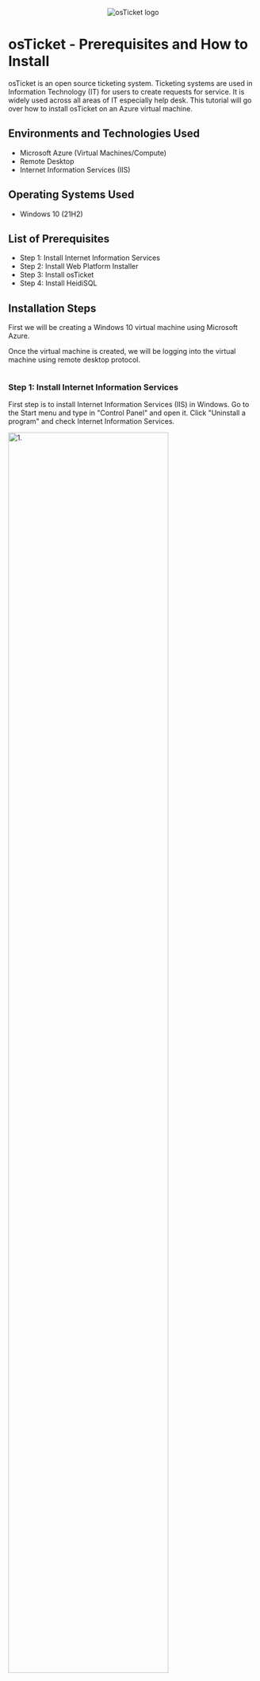 <p align="center">
<img src="https://i.imgur.com/Clzj7Xs.png" alt="osTicket logo"/>
</p>

<h1>osTicket - Prerequisites and How to Install</h1>
osTicket is an open source ticketing system. Ticketing systems are used in Information Technology (IT) for users to create requests for service. It is widely used across all areas of IT especially help desk. This tutorial will go over how to install osTicket on an Azure virtual machine. <br />

<h2>Environments and Technologies Used</h2>

- Microsoft Azure (Virtual Machines/Compute)
- Remote Desktop
- Internet Information Services (IIS)

<h2>Operating Systems Used </h2>

- Windows 10</b> (21H2)

<h2>List of Prerequisites</h2>

- Step 1: Install Internet Information Services 
- Step 2: Install Web Platform Installer
- Step 3: Install osTicket
- Step 4: Install HeidiSQL

<h2>Installation Steps</h2>

First we will be creating a Windows 10 virtual machine using Microsoft Azure. 

Once the virtual machine is created, we will be logging into the virtual machine using remote desktop protocol. 

<p>
<img ![image](https://github.com/mathew-perez/osticket-prereqs/assets/144407220/3b360b08-f567-4377-a0aa-b189d7101f63)

</p>

<h3>Step 1: Install Internet Information Services </h3>
First step is to install Internet Information Services (IIS) in Windows. Go to the Start menu and type in "Control Panel" and open it. Click "Uninstall a program" and check Internet Information Services. 

<p>
<img src="https://i.imgur.com/jthOoxy.png" height="80%" width="80%" alt="1."/>
</p>

<p>
<img src="https://i.imgur.com/dSPCYFq.png" height="80%" width="80%" alt="2."/>
</p>

<p>
<img src="https://i.imgur.com/qNjLQUM.png" height="80%" width="80%" alt="3."/>
</p>

<p>
<img src="https://i.imgur.com/Gmqtcfp.png" height="80%" width="80%" alt="4."/>
</p>

<h3>Step 2: Install Web Platform Installer</h3> 
Second step is install Web Platform Installer. 

<p></p>

To start, open up these download files [here](https://drive.google.com/drive/u/0/folders/1APMfNyfNzcxZC6EzdaNfdZsUwxWYChf6).

Once at the Google Drive where the download files are, download Web Platform Installer. Then open up the file in the Downloads folder and install the application. 

<p>
<img src="https://i.imgur.com/mKBPH6M.png" height="80%" width="80%" alt="5."/>
</p>

<p>
<img src="https://i.imgur.com/TVHltiS.png" height="80%" width="80%" alt="6."/>
</p>

Once installed, go to the Start menu, type it in, and open the application. 

<p>
<img src="https://i.imgur.com/Y9h8l05.png" height="80%" width="80%" alt="7."/>
</p>

Install the following:
- MySQL 5.5 (This will ask for credentials. Account: root Password: Password1.)
- All simple versions of x86 PHP up until 7.3

<p>
<img src="https://i.imgur.com/pqDM8rr.png" height="80%" width="80%" alt="8."/>
</p>

<p>
<img src="https://i.imgur.com/ykZCSNB.png" height="80%" width="80%" alt="9."/>
</p>

Follow the installation process. The Installer will inherently fail installing some of the items. Find those items in the Google Drive folder that was mentioned previously.

Install the following:
- PHP Version 7.3.8.
- Microsoft Visual C++ 2009 Redistributable Package.
- PHP Manager 1.5.0 for IIS 10.

<p>
<img src="https://i.imgur.com/nQoI9GZ.png" height="80%" width="80%" alt="10."/>
</p>

<p>
<img src="https://i.imgur.com/dI77INN.png" height="80%" width="80%" alt="11."/>
</p>

<p>
<img src="https://i.imgur.com/ht5QrzG.png" height="80%" width="80%" alt="12."/>
</p>

<p>
<img src="https://i.imgur.com/PMiBxmc.png" height="80%" width="80%" alt="13."/>
</p>

<h3>Step 3: Install osTicket</h3>
Third step is to install osTicket. Go to the Google Drive mentioned previously and download the osTicket files. Once it is downloaded, open the osTicket folder. Copy the "Upload" folder. 

Open up a new Windows Explorer Window, go to "This PC" on the left hand side, go to C:\, then "inetpub", then wwwroot. This can also be pasted in the Explorer bar "c:\inetpub\wwwroot". Paste the "Upload" folder into the wwwroot folder and rename it "osTicket."

<p>
<img src="https://i.imgur.com/SmiOjs6.png" height="80%" width="80%" alt="14."/>
</p>

<p>
<img src="https://i.imgur.com/GAbKERu.png" height="80%" width="80%" alt="15."/>
</p>

<p>
<img src="https://i.imgur.com/TjUdLgj.png" height="80%" width="80%" alt="16."/>
</p>

<p>
<img src="https://i.imgur.com/1DCcmlK.png" height="80%" width="80%" alt="17."/>
</p>

<p>
<img src="https://i.imgur.com/YaCtxHm.png" height="80%" width="80%" alt="18."/>
</p>

Once all this is completed, open up IIS from the start menu. On the left hand side of IIS, open up the directory (it should be the virtual machine name), then go to sites, then osTicket. Once osTicket has been opened in IIS, click "Browse *:80 (http)" on the right.

<p>
<img src="https://i.imgur.com/Kx4KiP5.png" height="80%" width="80%" alt="19."/>
</p>

<p>
<img src="https://i.imgur.com/0hOzHJ9.png" height="80%" width="80%" alt="20."/>
</p>

<p>
<img src="https://i.imgur.com/4eQjySx.png" height="80%" width="80%" alt="21."/>
</p>

Before going forward with the osTicket Installer, there must be some add-ons enabled first. Go back to IIS and click on "PHP Manager." Then click "Enable or disable an extension."

Right click and enable the following: 
- php_imap.dll.
- php_intl.dll.
- php_opcache.dll.

<p>
<img src="https://i.imgur.com/mrRBeJU.png" height="80%" width="80%" alt="22."/>
</p>

<p>
<img src="https://i.imgur.com/IAqrxAI.png" height="80%" width="80%" alt="23."/>
</p>

<p>
<img src="https://i.imgur.com/N5CGt5v.png" height="80%" width="80%" alt="24."/>
</p>

<p>
<img src="https://i.imgur.com/a4K62lK.png" height="80%" width="80%" alt="25."/>
</p>

Once all those are installed, switch back to the osTicket Installer and refresh it. An extension should have changed from a red x to a green check. 

<p>
<img src="https://i.imgur.com/VeuTLZV.png" height="80%" width="80%" alt="26."/>
</p>

Open up Windows Explorer and it should still be on the osTicket folder. Open up the "include" folder and scroll down to the file "ost-sampleconfig.php." Rename this file to "ost-config.php."

If you're lost as to where to go in Windows Explorer, copy and paste this: "C:\inetpub\wwwroot\osTicket\include\".

<p>
<img src="https://i.imgur.com/rlgHvnR.png" height="80%" width="80%" alt="27."/>
</p>

<p>
<img src="https://i.imgur.com/yNnb593.png" height="80%" width="80%" alt="28."/>
</p>

Once the file has been renamed, right click on the file "ost-config.php" and click on "Properties." Then go to the "Security" tab then click the "Advanced" button. Then click "Disable inheritance." 

Once this is done, add a new permission by typing "Everyone" in the box, and check "Full Control." Then click "OK" to exit out. 

<p>
<img src="https://i.imgur.com/wq4jAUp.png" height="80%" width="80%" alt="29."/>
</p>

<p>
<img src="https://i.imgur.com/CBcLz7d.png" height="80%" width="80%" alt="30."/>
</p>

<p>
<img src="https://i.imgur.com/F831pQE.png" height="80%" width="80%" alt="31."/>
</p>

<p>
<img src="https://i.imgur.com/bJzumr2.png" height="80%" width="80%" alt="32."/>
</p>

Once this is done, go back to the osTicket Installer. Start to fill out the setup page until you get to the database settings. 

<p>
<img src="https://i.imgur.com/lzl7E3x.png" height="80%" width="80%" alt="33."/>
</p>

<p>
<img src="https://i.imgur.com/z729IeR.png" height="80%" width="80%" alt="34."/>
</p>

<p>
<img src="https://i.imgur.com/a7rAHrb.png" height="80%" width="80%" alt="35."/>
</p>

<h3>Step 4: Install HeidiSQL</h3>
The fourth and final step to installing osTicket is installing HeidiSQL. This will act as the database for the ticketing system. 

Go back to the Google Drive with all the downloads and download HeidiSQL if it wasn't done yet. Once it's download it, open the installer and install the application. 

<p>
<img src="https://i.imgur.com/zwKaeCu.png" height="80%" width="80%" alt="36."/>
</p>

<p>
<img src="https://i.imgur.com/u1wE5BZ.png" height="80%" width="80%" alt="37."/>
</p>

In HeidiSQL, right click "Unamed" on the left side, then "Create new", then "Database."

<p>
<img src="https://i.imgur.com/pLOAM54.png" height="80%" width="80%" alt="38."/>
</p>

<p>
<img src="https://i.imgur.com/oebqiTC.png" height="80%" width="80%" alt="39."/>
</p>

<p>
<img src="https://i.imgur.com/HmQY5Mc.png" height="80%" width="80%" alt="40."/>
</p>

Once this is done in HeidiSQL, go back to the osTicket Installer and finish the installation.

<p>
<img src="https://i.imgur.com/50jaXKo.png" height="80%" width="80%" alt="41."/>
</p>

<p>
<img src="https://i.imgur.com/N8cQoR7.png" height="80%" width="80%" alt="42."/>
</p>

It should be installed with no issues. Before continuing, there are some files that need to be cleaned up. 

Delete the "setup" in the osTicket folder. Copy and paste this into Windows Explorers if there is trouble finding it: "C:\inetpub\wwwroot\osTicket\setup".

<p>
<img src="https://i.imgur.com/WOe4EJf.png" height="80%" width="80%" alt="43."/>
</p>

<p>
<img src="https://i.imgur.com/rcWIhMh.png" height="80%" width="80%" alt="43."/>
</p>

Next, go to the file "ost-config.php", right click it and select Properties. Go back to Security, Advanced,then Permissions, then allow only read and read & execute. 

<p>
<img src="https://i.imgur.com/SgfA9ex.png" height="80%" width="80%" alt="44."/>
</p>

<p>
<img src="https://i.imgur.com/G7mawZl.png" height="80%" width="80%" alt="45."/>
</p>

Congratulations! Now osTicket is installed. 

The next two tutorials will show how to configure osTicket (such creating users, administrators, etc.) and how to work to tickets. 

<p>
<img src="https://i.imgur.com/LWC2RGB.jpg" height="80%" width="80%" alt="46."/>
</p>


**REMEMBER TO DELETE YOUR RESOURCES ONCE YOU ARE DONE WITH THE LAB!**

